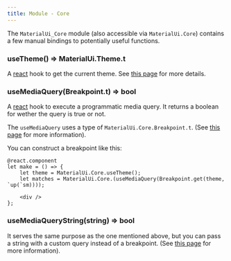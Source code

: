 ```yaml
---
title: Module - Core
---
```


The `MaterialUi_Core` module (also accessible via `MaterialUi.Core`) contains a
few manual bindings to potentially useful functions.

### useTheme() => MaterialUi.Theme.t

A [react](https://reasonml.org/docs/reason-react/latest/introduction) hook to
get the current theme. See
[this page](https://material-ui.com/styles/api/#usetheme-theme) for more
details.

### useMediaQuery(Breakpoint.t) => bool

A [react](https://reasonml.org/docs/reason-react/latest/introduction) hook to
execute a programmatic media query. It returns a boolean for wether the query is
true or not.

The `useMediaQuery` uses a type of `MaterialUi.Core.Breakpoint.t`. (See
[this page](https://material-ui.com/components/use-media-query/#using-material-uis-breakpoint-helpers)
for more information).

You can construct a breakpoint like this:

```reason
@react.component
let make = () => {
    let theme = MaterialUi.Core.useTheme();
    let matches = MaterialUi.Core.(useMediaQuery(Breakpoint.get(theme, `up(`sm))));

    <div />
};
```

### useMediaQueryString(string) => bool

It serves the same purpose as the one mentioned above, but you can pass a string
with a custom query instead of a breakpoint. (See
[this page](https://material-ui.com/components/use-media-query/#simple-media-query)
for more information).
